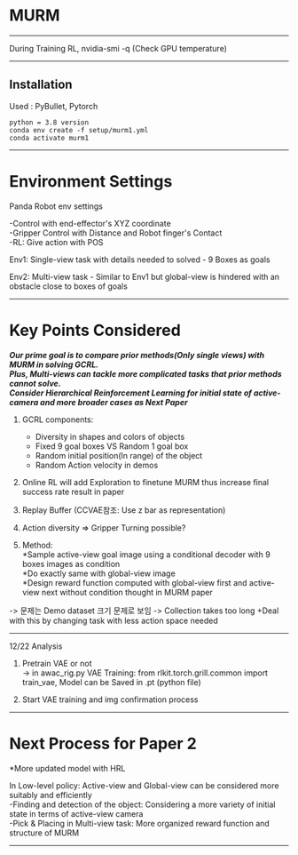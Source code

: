 # MURM

--------------------------

During Training RL,
nvidia-smi -q (Check GPU temperature)

--------------------------

## Installation

Used : PyBullet, Pytorch

```
python = 3.8 version
conda env create -f setup/murm1.yml
conda activate murm1

```

--------------------------
# Environment Settings

Panda Robot env settings  
  
-Control with end-effector's XYZ coordinate  
-Gripper Control with Distance and Robot finger's Contact  
-RL: Give action with POS  

  
Env1: Single-view task with details needed to solved
      - 9 Boxes as goals 
    
Env2: Multi-view task 
      - Similar to Env1 but global-view is hindered with an obstacle close to boxes of goals

--------------------------
# Key Points Considered  


***Our prime goal is to compare prior methods(Only single views) with MURM in solving GCRL.***  
***Plus, Multi-views can tackle more complicated tasks that prior methods cannot solve.***  
***Consider Hierarchical Reinforcement Learning for initial state of active-camera and more broader cases as Next Paper***  

1. GCRL components:  
   * Diversity in shapes and colors of objects  
   * Fixed 9 goal boxes VS Random 1 goal box   
   * Random initial position(In range) of the object
   * Random Action velocity in demos

2. Online RL will add Exploration to finetune MURM thus increase final success rate result in paper   
  
3. Replay Buffer (CCVAE참조: Use z bar as representation)  

4. Action diversity => Gripper Turning possible?  

5. Method:  
    *Sample active-view goal image using a conditional decoder with 9 boxes images as condition   
    *Do exactly same with global-view image  
    *Design reward function computed with global-view first and active-view next without condition thought in MURM paper  
      
  
-> 문제는 Demo dataset 크기 문제로 보임 -> Collection takes too long 
+Deal with this by changing task with less action space needed    

--------------------------

12/22 Analysis  
1. Pretrain VAE or not  
    -> in awac_rig.py
    VAE Training: from rlkit.torch.grill.common import train_vae, Model can be Saved in .pt (python file)  
 
2. Start VAE training and img confirmation process

--------------------------

# Next Process for Paper 2  

*More updated model with HRL  

In Low-level policy: Active-view and Global-view can be considered more suitably and efficiently      
-Finding and detection of the object: Considering a more variety of initial state in terms of active-view camera    
-Pick & Placing in Multi-view task: More organized reward function and structure of MURM  


--------------------------

